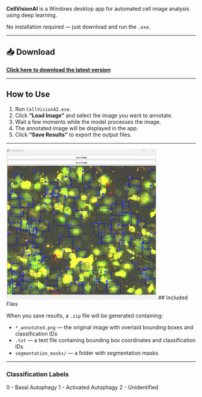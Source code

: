 **CellVisionAI** is a Windows desktop app for automated cell image analysis using deep learning.

No installation required — just download and run the `.exe`.

---

## 📥 Download

**[Click here to download the latest version]()**

---

## How to Use

1. Run `CellVisionAI.exe`.
2. Click **“Load Image”** and select the image you want to annotate.
3. Wait a few moments while the model processes the image.
4. The annotated image will be displayed in the app.
5. Click **“Save Results”** to export the output files.

---
<img src="../Images/app.png" width="400" height="400"/> 
## Included Files

When you save results, a `.zip` file will be generated containing:

- `*_annotated.png` — the original image with overlaid bounding boxes and classification IDs  
- `.txt` — a text file containing bounding box coordinates and classification IDs  
- `segmentation_masks/` — a folder with segmentation masks

---

### Classification Labels

0 - Basal Autophagy
1 - Activated Autophagy
2 - Unidentified
